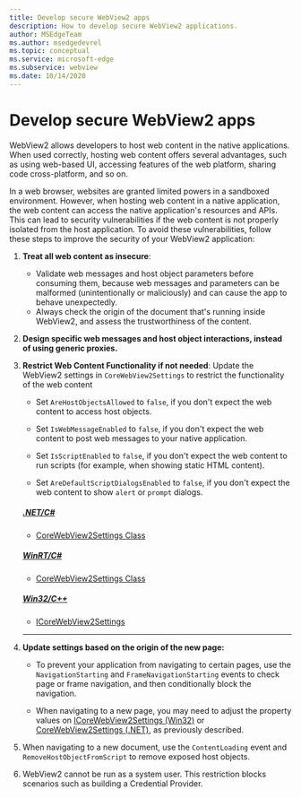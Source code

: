 ```yaml
---
title: Develop secure WebView2 apps
description: How to develop secure WebView2 applications.
author: MSEdgeTeam
ms.author: msedgedevrel
ms.topic: conceptual
ms.service: microsoft-edge
ms.subservice: webview
ms.date: 10/14/2020
---
```

# Develop secure WebView2 apps
<!-- old title: # Best practices for developing secure WebView2 applications -->

WebView2 allows developers to host web content in the native applications.  When used correctly, hosting web content offers several advantages, such as using web-based UI, accessing features of the web platform, sharing code cross-platform, and so on.  

In a web browser, websites are granted limited powers in a sandboxed environment. However, when hosting web content in a native application, the web content can access the native application's resources and APIs.  This can lead to security vulnerabilities if the web content is not properly isolated from the host application.  To avoid these vulnerabilities, follow these steps to improve the security of your WebView2 application:

1. **Treat all web content as insecure**:
    *  Validate web messages and host object parameters before consuming them, because web messages and parameters can be malformed (unintentionally or maliciously) and can cause the app to behave unexpectedly.
    *  Always check the origin of the document that's running inside WebView2, and assess the trustworthiness of the content.

1. **Design specific web messages and host object interactions, instead of using generic proxies.**


1. **Restrict Web Content Functionality if not needed**:
    Update the WebView2 settings in `CoreWebView2Settings` to restrict the functionality of the web content
   
   *  Set `AreHostObjectsAllowed` to `false`, if you don't expect the web content to access host objects.

   *  Set `IsWebMessageEnabled` to `false`, if you don't expect the web content to post web messages to your native application.

   *  Set `IsScriptEnabled` to `false`, if you don't expect the web content to run scripts (for example, when showing static HTML content).

   *  Set `AreDefaultScriptDialogsEnabled` to `false`, if you don't expect the web content to show `alert` or `prompt` dialogs.
    
    ##### [.NET/C#](#tab/dotnetcsharp)
    
    * [CoreWebView2Settings Class](dotnet/api/microsoft.web.webview2.core.corewebview2settings)
    
    ##### [WinRT/C#](#tab/winrtcsharp)
    
    * [CoreWebView2Settings Class](microsoft-edge/webview2/reference/winrt/microsoft_web_webview2_core/corewebview2settings)
    
    ##### [Win32/C++](#tab/win32cpp)
    
    * [ICoreWebView2Settings](microsoft-edge/webview2/reference/win32/icorewebview2settings)
    ---
            

1. **Update settings based on the origin of the new page:**

   *  To prevent your application from navigating to certain pages, use the `NavigationStarting` and `FrameNavigationStarting` events to check page or frame navigation, and then conditionally block the navigation.

   *  When navigating to a new page, you may need to adjust the property values on [ICoreWebView2Settings (Win32)](/microsoft-edge/webview2/reference/win32/icorewebview2settings) or [CoreWebView2Settings (.NET)](/dotnet/api/microsoft.web.webview2.core.corewebview2settings), as previously described.

1.  When navigating to a new document, use the `ContentLoading` event and `RemoveHostObjectFromScript` to remove exposed host objects.

1. WebView2 cannot be run as a system user.  This restriction blocks scenarios such as building a Credential Provider.


<!-- ====================================================================== -->
<!--
## Security

TODO: should we include this section?

Always check the Source property of the WebView2 control before using `ExecuteScript`, `PostWebMessageAsJson`, `PostWebMessageAsString`, or any other method to send information into the WebView2 control. The WebView2 control may have navigated to another page via the end user interacting with the page or script in the page causing navigation. Similarly, be very careful with `AddScriptToExecuteOnDocumentCreated`. All future `navigations` run the same script and if it provides access to information intended only for a certain origin, any HTML document may have access.

When examining the result of an `ExecuteScript` method call, a `WebMessageReceived` event, always check the Source of the sender, or any other mechanism of receiving information from an HTML document in a WebView2 control validate the URI of the HTML document is what you expect.

When constructing a message to send into a WebView2 control, prefer using `PostWebMessageAsJson` and construct the JSON string parameter using a JSON library. This avoids any potential accidents of encoding information into a JSON string or script and ensure no attacker controlled input can modify the rest of the JSON message or run arbitrary script. -->
